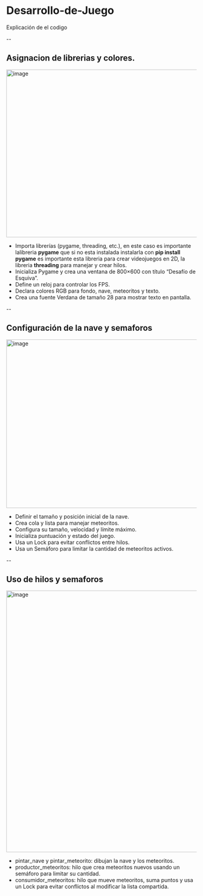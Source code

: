 # Desarrollo-de-Juego
Explicación de el codigo

--
## Asignacion de librerias y colores.
<img width="578" height="443" alt="image" src="https://github.com/user-attachments/assets/f2df5b73-0dd1-476d-b0cc-350f538d2037" />

- Importa librerías (pygame, threading, etc.), en este caso es importante lalibreria  **pygame** que si no esta instalada instalarla con **pip install pygame** es importante esta libreria para crear videojuegos en 2D, la libreria **threading** para manejar y crear hilos.
- Inicializa Pygame y crea una ventana de 800×600 con título “Desafío de Esquiva”.
- Define un reloj para controlar los FPS.
- Declara colores RGB para fondo, nave, meteoritos y texto.
- Crea una fuente Verdana de tamaño 28 para mostrar texto en pantalla.

--
## Configuración de la nave y semaforos
<img width="680" height="445" alt="image" src="https://github.com/user-attachments/assets/7d3b3d99-8e27-4702-be61-71aa398505d3" />

- Definir el tamaño y posición inicial de la nave.
- Crea cola y lista para manejar meteoritos.
- Configura su tamaño, velocidad y límite máximo.
- Inicializa puntuación y estado del juego.
- Usa un Lock para evitar conflictos entre hilos.
- Usa un Semáforo para limitar la cantidad de meteoritos activos.

--
## Uso de hilos y semaforos

<img width="843" height="691" alt="image" src="https://github.com/user-attachments/assets/de49c71d-f5ce-4c11-8fb0-68a001270482" />

- pintar_nave y pintar_meteorito: dibujan la nave y los meteoritos.
- productor_meteoritos: hilo que crea meteoritos nuevos usando un semáforo para limitar su cantidad.
- consumidor_meteoritos: hilo que mueve meteoritos, suma puntos y usa un Lock para evitar conflictos al modificar la lista compartida.
